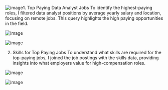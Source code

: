 ![image](https://github.com/user-attachments/assets/b9689909-f6af-47c1-a46b-c9363851fb48)1. Top Paying Data Analyst Jobs
To identify the highest-paying roles, I filtered data analyst positions by average yearly salary and location, focusing on remote jobs. This query highlights the high paying opportunities in the field.




![image](https://github.com/user-attachments/assets/f2d27620-a602-4cc7-ba22-cddb7e7f8c79)




![image](https://github.com/user-attachments/assets/9fb45014-dc25-4395-b1cc-bc7da2e95315)




2. Skills for Top Paying Jobs
To understand what skills are required for the top-paying jobs, I joined the job postings with the skills data, providing insights into what employers value for high-compensation roles.

![image](https://github.com/user-attachments/assets/2ec67153-fb2d-4b1d-90b0-e1e6e6afe5a8)

![image](https://github.com/user-attachments/assets/18b3c100-96da-4051-aaee-d3ae1ab8b67c)

